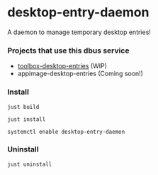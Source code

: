 # desktop-entry-daemon

A daemon to manage temporary desktop entries!

### Projects that use this dbus service

* [toolbox-desktop-entries](https://github.com/ryanabx/toolbox-desktop-entries) (WIP)
* appimage-desktop-entries (Coming soon!)

### Install

`just build`

`just install`

`systemctl enable desktop-entry-daemon`

### Uninstall

`just uninstall`

